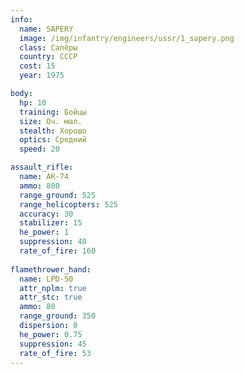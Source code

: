 ```yaml
---
info:
  name: SAPERY
  image: /img/infantry/engineers/ussr/1_sapery.png
  class: Сапёры
  country: СССР
  cost: 15
  year: 1975

body:
  hp: 10
  training: Бойцы
  size: Оч. мал.
  stealth: Хорошо
  optics: Средний
  speed: 20

assault_rifle:
  name: AK-74
  ammo: 800
  range_ground: 525
  range_helicopters: 525
  accuracy: 30
  stabilizer: 15
  he_power: 1
  suppression: 40
  rate_of_fire: 160
  
flamethrower_hand:
  name: LPD-50
  attr_nplm: true
  attr_stc: true
  ammo: 80
  range_ground: 350
  dispersion: 0
  he_power: 0.75
  suppression: 45
  rate_of_fire: 53
---
```

